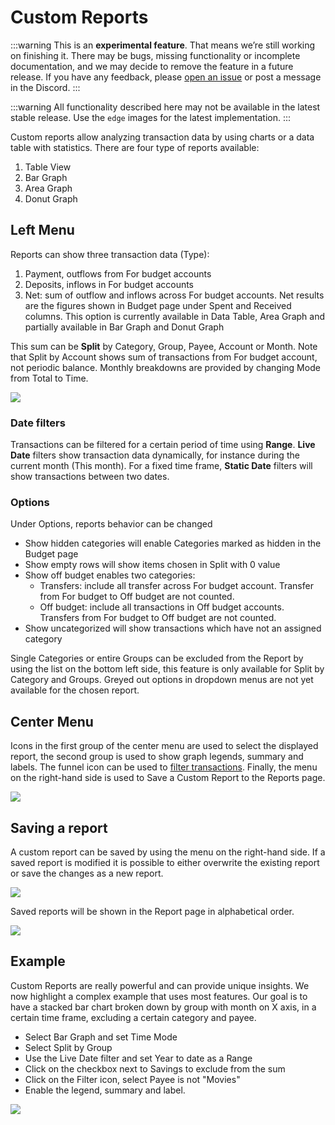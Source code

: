 # Custom Reports

:::warning
This is an **experimental feature**. That means we’re still working on finishing it. There may be bugs, missing functionality or incomplete documentation, and we may decide to remove the feature in a future release. If you have any feedback, please [open an issue](https://github.com/actualbudget/actual/issues) or post a message in the Discord.
:::

:::warning
All functionality described here may not be available in the latest stable release. Use the `edge` images for the latest implementation.
:::

Custom reports allow analyzing transaction data by using charts or a data table with statistics. There are four type of reports available: 

1. Table View
2. Bar Graph
3. Area Graph
4. Donut Graph

## Left Menu

Reports can show three transaction data (Type): 
1. Payment, outflows from For budget accounts
2. Deposits, inflows in For budget accounts
3. Net: sum of outflow and inflows across For budget accounts. Net results are the figures shown in Budget page under Spent and Received columns. This option is currently available in Data Table, Area Graph and partially available in Bar Graph and Donut Graph

This sum can be **Split** by Category, Group, Payee, Account or Month.
Note that Split by Account shows sum of transactions from For budget account, not periodic balance.
Monthly breakdowns are provided by changing Mode from Total to Time.

![](/img/reports/cr-left-menu.png)

### Date filters

Transactions can be filtered for a certain period of time using **Range**. **Live Date** filters show transaction data dynamically, for instance during the current month (This month). For a fixed time frame, **Static Date** filters will show transactions between two dates.

### Options

Under Options, reports behavior can be changed

* Show hidden categories will enable Categories marked as hidden in the Budget page
* Show empty rows will show items chosen in Split with 0 value
* Show off budget enables two categories: 
	* Transfers: include all transfer across For budget account. Transfer from For budget to Off budget are not counted.
	* Off budget: include all transactions in Off budget accounts. Transfers from For budget to Off budget are not counted.
* Show uncategorized will show transactions which have not an assigned category

Single Categories or entire Groups can be excluded from the Report by using the list on the bottom left side, this feature is only available for Split by Category and Groups.
Greyed out options in dropdown menus are not yet available for the chosen report.

## Center Menu

Icons in the first group of the center menu are used to select the displayed report, the second group is used to show graph legends, summary and labels. The funnel icon can be used to [filter transactions](../reports-filters/filters.md). Finally, the menu on the right-hand side is used to Save a Custom Report to the Reports page. 

![](/img/reports/cr-center-menu.png)

## Saving a report

A custom report can be saved by using the menu on the right-hand side. If a saved report is modified it is possible to either overwrite the existing report or save the changes as a new report. 

![](/img/reports/cr-save.png)

Saved reports will be shown in the Report page in alphabetical order. 

![](/img/reports/cr-page.png)

## Example

Custom Reports are really powerful and can provide unique insights. We now highlight a complex example that uses most features. Our goal is to have a stacked bar chart broken down by group with month on X axis, in a certain time frame, excluding a certain category and payee.

* Select Bar Graph and set Time Mode
* Select Split by Group 
* Use the Live Date filter and set Year to date as a Range
* Click on the checkbox next to Savings to exclude from the sum
* Click on the Filter icon, select Payee is not "Movies"
* Enable the legend, summary and label.

![](/img/reports/cr-example.png)

